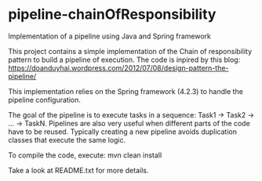 # pipeline-chainOfResponsibility
Implementation of a pipeline using Java and Spring framework

This project contains a simple implementation of the Chain of responsibility pattern to build a pipeline of execution. The code is inpired by this blog: https://doanduyhai.wordpress.com/2012/07/08/design-pattern-the-pipeline/

This implementation relies on the Spring framework (4.2.3) to handle the pipeline configuration.

The goal of the pipeline is to execute tasks in a sequence: Task1 -> Task2 -> ... -> TaskN. Pipelines are also very useful when different parts of the code have to be reused. Typically creating a new pipeline avoids duplication classes that execute the same logic.

To compile the code, execute:
mvn clean install

Take a look at README.txt for more details.